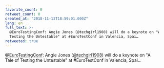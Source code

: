 ```yaml
---
favorite_count: 0
retweet_count: 0
created_at: "2018-11-13T18:59:01.000Z"
lang: en
full_text: >-
  @EuroTestingConf: Angie Jones (@techgirl1908) will do a keynote on "A Tale of
  Testing the Untestable" at #EuroTestConf in Valencia, Spai…
retweeted: true
---
```


[@EuroTestingConf](https://twitter.com/EuroTestingConf): Angie Jones
([@techgirl1908](https://twitter.com/techgirl1908)) will do a keynote on "A Tale
of Testing the Untestable" at #EuroTestConf in Valencia, Spai…

